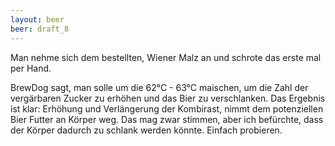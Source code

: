 ```yaml
---
layout: beer
beer: draft_8
---
```


Man nehme sich dem bestellten, Wiener Malz an und schrote das erste mal per Hand.

BrewDog sagt, man solle um die 62°C - 63°C maischen, um die Zahl der vergärbaren Zucker zu erhöhen und das Bier zu verschlanken. Das Ergebnis ist klar: Erhöhung und Verlängerung der Kombirast, nimmt dem potenziellen Bier Futter an Körper weg. Das mag zwar stimmen, aber ich befürchte, dass der Körper dadurch zu schlank werden könnte. Einfach probieren.
